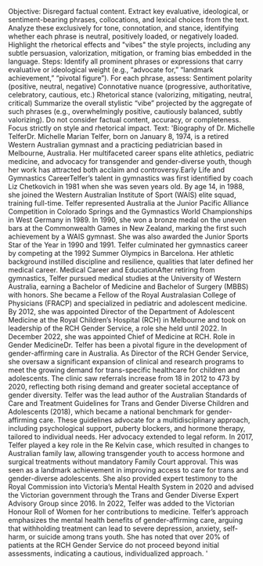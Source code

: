   Objective: Disregard factual content. Extract key evaluative, ideological, or sentiment-bearing phrases, collocations, and lexical choices from the text. Analyze these exclusively for tone, connotation, and stance, identifying whether each phrase is neutral, positively loaded, or negatively loaded. Highlight the rhetorical effects and "vibes" the style projects, including any subtle persuasion, valorization, mitigation, or framing bias embedded in the language.  Steps:  Identify all prominent phrases or expressions that carry evaluative or ideological weight (e.g., “advocate for,” “landmark achievement,” “pivotal figure”).  For each phrase, assess:  Sentiment polarity (positive, neutral, negative)  Connotative nuance (progressive, authoritative, celebratory, cautious, etc.)  Rhetorical stance (valorizing, mitigating, neutral, critical)  Summarize the overall stylistic “vibe” projected by the aggregate of such phrases (e.g., overwhelmingly positive, cautiously balanced, subtly valorizing).  Do not consider factual content, accuracy, or completeness. Focus strictly on style and rhetorical impact.   Text:   'Biography of Dr. Michelle TelferDr. Michelle Marian Telfer, born on January 8, 1974, is a retired Western Australian gymnast and a practicing pediatrician based in Melbourne, Australia. Her multifaceted career spans elite athletics, pediatric medicine, and advocacy for transgender and gender-diverse youth, though her work has attracted both acclaim and controversy.Early Life and Gymnastics CareerTelfer’s talent in gymnastics was first identified by coach Liz Chetkovich in 1981 when she was seven years old. By age 14, in 1988, she joined the Western Australian Institute of Sport (WAIS) elite squad, training full-time. Telfer represented Australia at the Junior Pacific Alliance Competition in Colorado Springs and the Gymnastics World Championships in West Germany in 1989. In 1990, she won a bronze medal on the uneven bars at the Commonwealth Games in New Zealand, marking the first such achievement by a WAIS gymnast. She was also awarded the Junior Sports Star of the Year in 1990 and 1991. Telfer culminated her gymnastics career by competing at the 1992 Summer Olympics in Barcelona. Her athletic background instilled discipline and resilience, qualities that later defined her medical career.  Medical Career and EducationAfter retiring from gymnastics, Telfer pursued medical studies at the University of Western Australia, earning a Bachelor of Medicine and Bachelor of Surgery (MBBS) with honors. She became a Fellow of the Royal Australasian College of Physicians (FRACP) and specialized in pediatric and adolescent medicine. By 2012, she was appointed Director of the Department of Adolescent Medicine at the Royal Children’s Hospital (RCH) in Melbourne and took on leadership of the RCH Gender Service, a role she held until 2022. In December 2022, she was appointed Chief of Medicine at RCH.  Role in Gender MedicineDr. Telfer has been a pivotal figure in the development of gender-affirming care in Australia. As Director of the RCH Gender Service, she oversaw a significant expansion of clinical and research programs to meet the growing demand for trans-specific healthcare for children and adolescents. The clinic saw referrals increase from 18 in 2012 to 473 by 2020, reflecting both rising demand and greater societal acceptance of gender diversity. Telfer was the lead author of the Australian Standards of Care and Treatment Guidelines for Trans and Gender Diverse Children and Adolescents (2018), which became a national benchmark for gender-affirming care. These guidelines advocate for a multidisciplinary approach, including psychological support, puberty blockers, and hormone therapy, tailored to individual needs.  Her advocacy extended to legal reform. In 2017, Telfer played a key role in the Re Kelvin case, which resulted in changes to Australian family law, allowing transgender youth to access hormone and surgical treatments without mandatory Family Court approval. This was seen as a landmark achievement in improving access to care for trans and gender-diverse adolescents. She also provided expert testimony to the Royal Commission into Victoria’s Mental Health System in 2020 and advised the Victorian government through the Trans and Gender Diverse Expert Advisory Group since 2016. In 2022, Telfer was added to the Victorian Honour Roll of Women for her contributions to medicine.  Telfer’s approach emphasizes the mental health benefits of gender-affirming care, arguing that withholding treatment can lead to severe depression, anxiety, self-harm, or suicide among trans youth. She has noted that over 20% of patients at the RCH Gender Service do not proceed beyond initial assessments, indicating a cautious, individualized approach.  '
